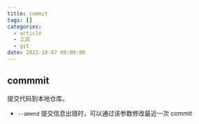 ```yaml
---
title: commit
tags: []
categories:
  - article
  - 工具
  - git
date: 2021-10-07 00:00:00
---
```


## commmit

提交代码到本地仓库。

- `--amend` 提交信息出错时，可以通过该参数修改最近一次 commit
